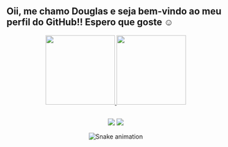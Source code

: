 ## Oii, me chamo Douglas e seja bem-vindo ao meu perfil do GitHub!! Espero que goste ☺

<div align="center">
  <a href="https://github.com/douglaszapelini">
  <img height="160em" src="https://github-readme-stats.vercel.app/api?username=douglaszapelini&show_icons=true&theme=radical&include_all_commits=true&count_private=true"/>
  <img height="160em" src="https://github-readme-stats.vercel.app/api/top-langs/?username=douglaszapelini&layout=compact&langs_count=7&theme=radical"/>
</div>
  
##
  
<div align="center">
  <a href="https://instagram.com/dog_sz" target="_blank"><img src="https://img.shields.io/badge/-Instagram-%23E4405F?style=for-the-badge&logo=instagram&logoColor=white" target="_blank"></a>
  <a href="https://www.linkedin.com/in/douglassz" target="_blank"><img src="https://img.shields.io/badge/-LinkedIn-%230077B5?style=for-the-badge&logo=linkedin&logoColor=white" target="_blank"></a>   
  
 ![Snake animation](https://github.com/douglaszapelini/douglaszapelini/blob/output/github-contribution-grid-snake.svg)
  
</div>
